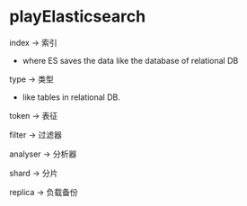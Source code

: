 # playElasticsearch

index -> 索引
- where ES saves the data like the database of relational DB

type -> 类型
- like tables in relational DB. 

token -> 表征

filter -> 过滤器

analyser -> 分析器

shard -> 分片

replica -> 负载备份

